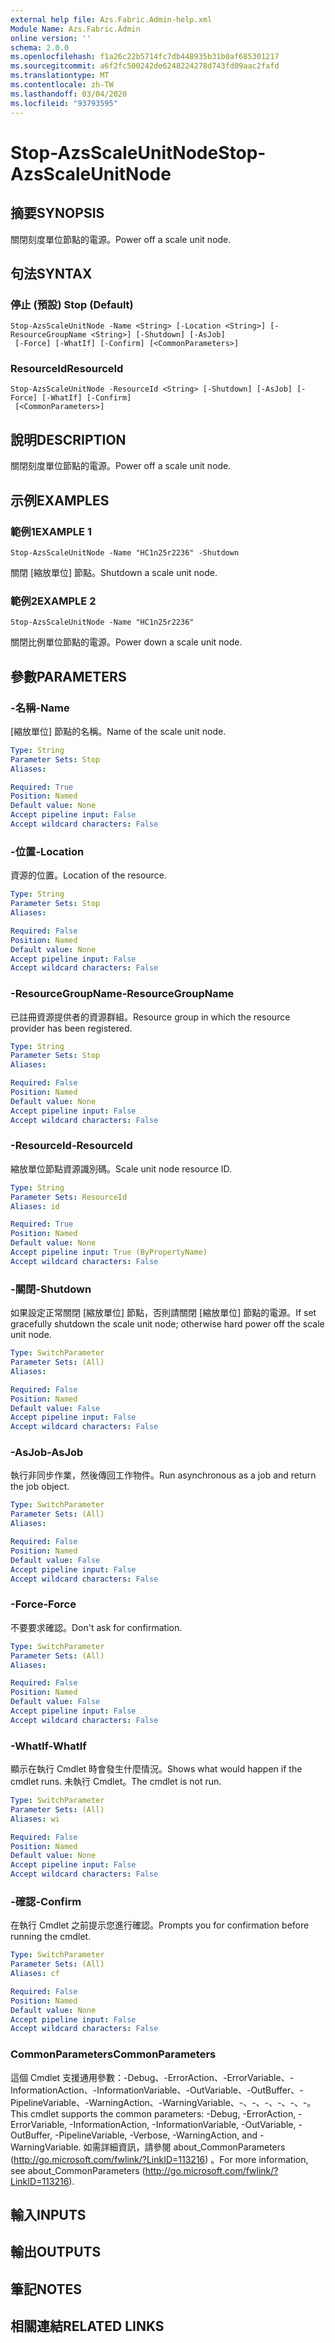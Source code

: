 ```yaml
---
external help file: Azs.Fabric.Admin-help.xml
Module Name: Azs.Fabric.Admin
online version: ''
schema: 2.0.0
ms.openlocfilehash: f1a26c22b5714fc7db448935b31b0af685301217
ms.sourcegitcommit: a6f2fc500242de6248224278d743fd09aac2fafd
ms.translationtype: MT
ms.contentlocale: zh-TW
ms.lasthandoff: 03/04/2020
ms.locfileid: "93793595"
---
```

# <span data-ttu-id="96a1a-101">Stop-AzsScaleUnitNode</span><span class="sxs-lookup"><span data-stu-id="96a1a-101">Stop-AzsScaleUnitNode</span></span>

## <span data-ttu-id="96a1a-102">摘要</span><span class="sxs-lookup"><span data-stu-id="96a1a-102">SYNOPSIS</span></span>
<span data-ttu-id="96a1a-103">關閉刻度單位節點的電源。</span><span class="sxs-lookup"><span data-stu-id="96a1a-103">Power off a scale unit node.</span></span>

## <span data-ttu-id="96a1a-104">句法</span><span class="sxs-lookup"><span data-stu-id="96a1a-104">SYNTAX</span></span>

### <span data-ttu-id="96a1a-105">停止 (預設) </span><span class="sxs-lookup"><span data-stu-id="96a1a-105">Stop (Default)</span></span>
```
Stop-AzsScaleUnitNode -Name <String> [-Location <String>] [-ResourceGroupName <String>] [-Shutdown] [-AsJob]
 [-Force] [-WhatIf] [-Confirm] [<CommonParameters>]
```

### <span data-ttu-id="96a1a-106">ResourceId</span><span class="sxs-lookup"><span data-stu-id="96a1a-106">ResourceId</span></span>
```
Stop-AzsScaleUnitNode -ResourceId <String> [-Shutdown] [-AsJob] [-Force] [-WhatIf] [-Confirm]
 [<CommonParameters>]
```

## <span data-ttu-id="96a1a-107">說明</span><span class="sxs-lookup"><span data-stu-id="96a1a-107">DESCRIPTION</span></span>
<span data-ttu-id="96a1a-108">關閉刻度單位節點的電源。</span><span class="sxs-lookup"><span data-stu-id="96a1a-108">Power off a scale unit node.</span></span>

## <span data-ttu-id="96a1a-109">示例</span><span class="sxs-lookup"><span data-stu-id="96a1a-109">EXAMPLES</span></span>

### <span data-ttu-id="96a1a-110">範例1</span><span class="sxs-lookup"><span data-stu-id="96a1a-110">EXAMPLE 1</span></span>
```
Stop-AzsScaleUnitNode -Name "HC1n25r2236" -Shutdown
```

<span data-ttu-id="96a1a-111">關閉 [縮放單位] 節點。</span><span class="sxs-lookup"><span data-stu-id="96a1a-111">Shutdown a scale unit node.</span></span>

### <span data-ttu-id="96a1a-112">範例2</span><span class="sxs-lookup"><span data-stu-id="96a1a-112">EXAMPLE 2</span></span>
```
Stop-AzsScaleUnitNode -Name "HC1n25r2236"
```

<span data-ttu-id="96a1a-113">關閉比例單位節點的電源。</span><span class="sxs-lookup"><span data-stu-id="96a1a-113">Power down a scale unit node.</span></span>

## <span data-ttu-id="96a1a-114">參數</span><span class="sxs-lookup"><span data-stu-id="96a1a-114">PARAMETERS</span></span>

### <span data-ttu-id="96a1a-115">-名稱</span><span class="sxs-lookup"><span data-stu-id="96a1a-115">-Name</span></span>
<span data-ttu-id="96a1a-116">[縮放單位] 節點的名稱。</span><span class="sxs-lookup"><span data-stu-id="96a1a-116">Name of the scale unit node.</span></span>

```yaml
Type: String
Parameter Sets: Stop
Aliases:

Required: True
Position: Named
Default value: None
Accept pipeline input: False
Accept wildcard characters: False
```

### <span data-ttu-id="96a1a-117">-位置</span><span class="sxs-lookup"><span data-stu-id="96a1a-117">-Location</span></span>
<span data-ttu-id="96a1a-118">資源的位置。</span><span class="sxs-lookup"><span data-stu-id="96a1a-118">Location of the resource.</span></span>

```yaml
Type: String
Parameter Sets: Stop
Aliases:

Required: False
Position: Named
Default value: None
Accept pipeline input: False
Accept wildcard characters: False
```

### <span data-ttu-id="96a1a-119">-ResourceGroupName</span><span class="sxs-lookup"><span data-stu-id="96a1a-119">-ResourceGroupName</span></span>
<span data-ttu-id="96a1a-120">已註冊資源提供者的資源群組。</span><span class="sxs-lookup"><span data-stu-id="96a1a-120">Resource group in which the resource provider has been registered.</span></span>

```yaml
Type: String
Parameter Sets: Stop
Aliases:

Required: False
Position: Named
Default value: None
Accept pipeline input: False
Accept wildcard characters: False
```

### <span data-ttu-id="96a1a-121">-ResourceId</span><span class="sxs-lookup"><span data-stu-id="96a1a-121">-ResourceId</span></span>
<span data-ttu-id="96a1a-122">縮放單位節點資源識別碼。</span><span class="sxs-lookup"><span data-stu-id="96a1a-122">Scale unit node resource ID.</span></span>

```yaml
Type: String
Parameter Sets: ResourceId
Aliases: id

Required: True
Position: Named
Default value: None
Accept pipeline input: True (ByPropertyName)
Accept wildcard characters: False
```

### <span data-ttu-id="96a1a-123">-關閉</span><span class="sxs-lookup"><span data-stu-id="96a1a-123">-Shutdown</span></span>
<span data-ttu-id="96a1a-124">如果設定正常關閉 [縮放單位] 節點，否則請關閉 [縮放單位] 節點的電源。</span><span class="sxs-lookup"><span data-stu-id="96a1a-124">If set gracefully shutdown the scale unit node; otherwise hard power off the scale unit node.</span></span>

```yaml
Type: SwitchParameter
Parameter Sets: (All)
Aliases:

Required: False
Position: Named
Default value: False
Accept pipeline input: False
Accept wildcard characters: False
```

### <span data-ttu-id="96a1a-125">-AsJob</span><span class="sxs-lookup"><span data-stu-id="96a1a-125">-AsJob</span></span>
<span data-ttu-id="96a1a-126">執行非同步作業，然後傳回工作物件。</span><span class="sxs-lookup"><span data-stu-id="96a1a-126">Run asynchronous as a job and return the job object.</span></span>

```yaml
Type: SwitchParameter
Parameter Sets: (All)
Aliases:

Required: False
Position: Named
Default value: False
Accept pipeline input: False
Accept wildcard characters: False
```

### <span data-ttu-id="96a1a-127">-Force</span><span class="sxs-lookup"><span data-stu-id="96a1a-127">-Force</span></span>
<span data-ttu-id="96a1a-128">不要要求確認。</span><span class="sxs-lookup"><span data-stu-id="96a1a-128">Don't ask for confirmation.</span></span>

```yaml
Type: SwitchParameter
Parameter Sets: (All)
Aliases:

Required: False
Position: Named
Default value: False
Accept pipeline input: False
Accept wildcard characters: False
```

### <span data-ttu-id="96a1a-129">-WhatIf</span><span class="sxs-lookup"><span data-stu-id="96a1a-129">-WhatIf</span></span>
<span data-ttu-id="96a1a-130">顯示在執行 Cmdlet 時會發生什麼情況。</span><span class="sxs-lookup"><span data-stu-id="96a1a-130">Shows what would happen if the cmdlet runs.</span></span>
<span data-ttu-id="96a1a-131">未執行 Cmdlet。</span><span class="sxs-lookup"><span data-stu-id="96a1a-131">The cmdlet is not run.</span></span>

```yaml
Type: SwitchParameter
Parameter Sets: (All)
Aliases: wi

Required: False
Position: Named
Default value: None
Accept pipeline input: False
Accept wildcard characters: False
```

### <span data-ttu-id="96a1a-132">-確認</span><span class="sxs-lookup"><span data-stu-id="96a1a-132">-Confirm</span></span>
<span data-ttu-id="96a1a-133">在執行 Cmdlet 之前提示您進行確認。</span><span class="sxs-lookup"><span data-stu-id="96a1a-133">Prompts you for confirmation before running the cmdlet.</span></span>

```yaml
Type: SwitchParameter
Parameter Sets: (All)
Aliases: cf

Required: False
Position: Named
Default value: None
Accept pipeline input: False
Accept wildcard characters: False
```

### <span data-ttu-id="96a1a-134">CommonParameters</span><span class="sxs-lookup"><span data-stu-id="96a1a-134">CommonParameters</span></span>
<span data-ttu-id="96a1a-135">這個 Cmdlet 支援通用參數：-Debug、-ErrorAction、-ErrorVariable、-InformationAction、-InformationVariable、-OutVariable、-OutBuffer、-PipelineVariable、-WarningAction、-WarningVariable、-、-、-、-、-、-。</span><span class="sxs-lookup"><span data-stu-id="96a1a-135">This cmdlet supports the common parameters: -Debug, -ErrorAction, -ErrorVariable, -InformationAction, -InformationVariable, -OutVariable, -OutBuffer, -PipelineVariable, -Verbose, -WarningAction, and -WarningVariable.</span></span> <span data-ttu-id="96a1a-136">如需詳細資訊，請參閱 about_CommonParameters (http://go.microsoft.com/fwlink/?LinkID=113216) 。</span><span class="sxs-lookup"><span data-stu-id="96a1a-136">For more information, see about_CommonParameters (http://go.microsoft.com/fwlink/?LinkID=113216).</span></span>

## <span data-ttu-id="96a1a-137">輸入</span><span class="sxs-lookup"><span data-stu-id="96a1a-137">INPUTS</span></span>

## <span data-ttu-id="96a1a-138">輸出</span><span class="sxs-lookup"><span data-stu-id="96a1a-138">OUTPUTS</span></span>

## <span data-ttu-id="96a1a-139">筆記</span><span class="sxs-lookup"><span data-stu-id="96a1a-139">NOTES</span></span>

## <span data-ttu-id="96a1a-140">相關連結</span><span class="sxs-lookup"><span data-stu-id="96a1a-140">RELATED LINKS</span></span>

